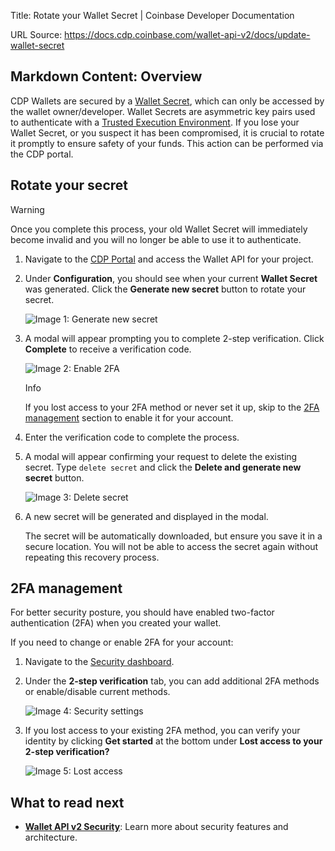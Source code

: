 Title: Rotate your Wallet Secret | Coinbase Developer Documentation

URL Source: https://docs.cdp.coinbase.com/wallet-api-v2/docs/update-wallet-secret

Markdown Content:
Overview[](https://docs.cdp.coinbase.com/wallet-api-v2/docs/update-wallet-secret#overview "Direct link to Overview")
--------------------------------------------------------------------------------------------------------------------

CDP Wallets are secured by a [Wallet Secret](https://docs.cdp.coinbase.com/wallet-api-v2/docs/security#wallet-secret), which can only be accessed by the wallet owner/developer. Wallet Secrets are asymmetric key pairs used to authenticate with a [Trusted Execution Environment](https://docs.cdp.coinbase.com/wallet-api-v2/docs/security). If you lose your Wallet Secret, or you suspect it has been compromised, it is crucial to rotate it promptly to ensure safety of your funds. This action can be performed via the CDP portal.

Rotate your secret[](https://docs.cdp.coinbase.com/wallet-api-v2/docs/update-wallet-secret#rotate-your-secret "Direct link to Rotate your secret")
--------------------------------------------------------------------------------------------------------------------------------

Warning

Once you complete this process, your old Wallet Secret will immediately become invalid and you will no longer be able to use it to authenticate.

1.  Navigate to the [CDP Portal](https://portal.cdp.coinbase.com/products/wallet-api) and access the Wallet API for your project.
    
2.  Under **Configuration**, you should see when your current **Wallet Secret** was generated. Click the **Generate new secret** button to rotate your secret.
    
    ![Image 1: Generate new secret](https://docs.cdp.coinbase.com/assets/images/wallet-recovery-generate-new-secret-c457d09b9543045f39d0b49d11b76770.png)
    
3.  A modal will appear prompting you to complete 2-step verification. Click **Complete** to receive a verification code.
    
    ![Image 2: Enable 2FA](https://docs.cdp.coinbase.com/assets/images/wallet-recovery-2-step-verification-a4bead8888e4ae9948c0ee8b3330a08d.png)
    
    Info
    
    If you lost access to your 2FA method or never set it up, skip to the [2FA management](https://docs.cdp.coinbase.com/wallet-api-v2/docs/update-wallet-secret#2fa-management) section to enable it for your account.
    
4.  Enter the verification code to complete the process.
    
5.  A modal will appear confirming your request to delete the existing secret. Type `delete secret` and click the **Delete and generate new secret** button.
    
    ![Image 3: Delete secret](https://docs.cdp.coinbase.com/assets/images/wallet-recovery-delete-701d20b044324f6c0b265125473c5d8d.png)
    
6.  A new secret will be generated and displayed in the modal.
    
    The secret will be automatically downloaded, but ensure you save it in a secure location. You will not be able to access the secret again without repeating this recovery process.
    

2FA management[](https://docs.cdp.coinbase.com/wallet-api-v2/docs/update-wallet-secret#2fa-management "Direct link to 2FA management")
--------------------------------------------------------------------------------------------------------------------------------

For better security posture, you should have enabled two-factor authentication (2FA) when you created your wallet.

If you need to change or enable 2FA for your account:

1.  Navigate to the [Security dashboard](https://accounts.coinbase.com/security/settings).
    
2.  Under the **2-step verification** tab, you can add additional 2FA methods or enable/disable current methods.
    
    ![Image 4: Security settings](https://docs.cdp.coinbase.com/assets/images/wallet-recovery-settings-0b2bc92ca37c2202f1e727e70e0b8ff7.png)
    
3.  If you lost access to your existing 2FA method, you can verify your identity by clicking **Get started** at the bottom under **Lost access to your 2-step verification?**
    
    ![Image 5: Lost access](https://docs.cdp.coinbase.com/assets/images/wallet-recovery-lost-access-c36e7232f5840d69d6d986a82efad26d.png)
    

What to read next[](https://docs.cdp.coinbase.com/wallet-api-v2/docs/update-wallet-secret#what-to-read-next "Direct link to What to read next")
--------------------------------------------------------------------------------------------------------------------------------

*   [**Wallet API v2 Security**](https://docs.cdp.coinbase.com/wallet-api-v2/docs/security): Learn more about security features and architecture.